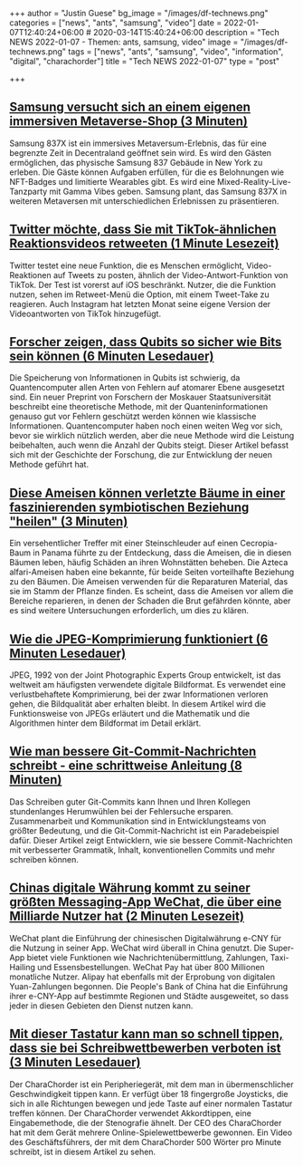 +++
author = "Justin Guese"
bg_image = "/images/df-technews.png"
categories = ["news", "ants", "samsung", "video"]
date = 2022-01-07T12:40:24+06:00 # 2020-03-14T15:40:24+06:00
description = "Tech NEWS 2022-01-07 - Themen: ants, samsung, video"
image = "/images/df-technews.png"
tags = ["news", "ants", "samsung", "video", "information", "digital", "charachorder"]
title = "Tech NEWS 2022-01-07"
type = "post"

+++

## [Samsung versucht sich an einem eigenen immersiven Metaverse-Shop (3 Minuten)](https://venturebeat.com/2022/01/06/samsung-takes-a-stab-at-its-own-immersive-metaverse-store/)

 Samsung 837X ist ein immersives Metaversum-Erlebnis, das für eine begrenzte Zeit in Decentraland geöffnet sein wird. Es wird den Gästen ermöglichen, das physische Samsung 837 Gebäude in New York zu erleben. Die Gäste können Aufgaben erfüllen, für die es Belohnungen wie NFT-Badges und limitierte Wearables gibt. Es wird eine Mixed-Reality-Live-Tanzparty mit Gamma Vibes geben. Samsung plant, das Samsung 837X in weiteren Metaversen mit unterschiedlichen Erlebnissen zu präsentieren.

## [Twitter möchte, dass Sie mit TikTok-ähnlichen Reaktionsvideos retweeten (1 Minute Lesezeit)](https://techcrunch.com/2022/01/06/twitter-tweet-takes-video-replies/)

 Twitter testet eine neue Funktion, die es Menschen ermöglicht, Video-Reaktionen auf Tweets zu posten, ähnlich der Video-Antwort-Funktion von TikTok. Der Test ist vorerst auf iOS beschränkt. Nutzer, die die Funktion nutzen, sehen im Retweet-Menü die Option, mit einem Tweet-Take zu reagieren. Auch Instagram hat letzten Monat seine eigene Version der Videoantworten von TikTok hinzugefügt.

## [Forscher zeigen, dass Qubits so sicher wie Bits sein können (6 Minuten Lesedauer)](https://www.quantamagazine.org/qubits-can-be-as-safe-as-bits-researchers-show-20220106/)

 Die Speicherung von Informationen in Qubits ist schwierig, da Quantencomputer allen Arten von Fehlern auf atomarer Ebene ausgesetzt sind. Ein neuer Preprint von Forschern der Moskauer Staatsuniversität beschreibt eine theoretische Methode, mit der Quanteninformationen genauso gut vor Fehlern geschützt werden können wie klassische Informationen. Quantencomputer haben noch einen weiten Weg vor sich, bevor sie wirklich nützlich werden, aber die neue Methode wird die Leistung beibehalten, auch wenn die Anzahl der Qubits steigt. Dieser Artikel befasst sich mit der Geschichte der Forschung, die zur Entwicklung der neuen Methode geführt hat.

## [Diese Ameisen können verletzte Bäume in einer faszinierenden symbiotischen Beziehung "heilen" (3 Minuten)](https://www.sciencealert.com/these-ants-heal-wounded-trees-in-a-fascinating-symbiotic-relationship)

 Ein versehentlicher Treffer mit einer Steinschleuder auf einen Cecropia-Baum in Panama führte zu der Entdeckung, dass die Ameisen, die in diesen Bäumen leben, häufig Schäden an ihren Wohnstätten beheben. Die Azteca alfari-Ameisen haben eine bekannte, für beide Seiten vorteilhafte Beziehung zu den Bäumen. Die Ameisen verwenden für die Reparaturen Material, das sie im Stamm der Pflanze finden. Es scheint, dass die Ameisen vor allem die Bereiche reparieren, in denen der Schaden die Brut gefährden könnte, aber es sind weitere Untersuchungen erforderlich, um dies zu klären.

## [Wie die JPEG-Komprimierung funktioniert (6 Minuten Lesedauer)](https://medium.com/geekculture/how-jpeg-compression-works-a751cd877c8c)

 JPEG, 1992 von der Joint Photographic Experts Group entwickelt, ist das weltweit am häufigsten verwendete digitale Bildformat. Es verwendet eine verlustbehaftete Komprimierung, bei der zwar Informationen verloren gehen, die Bildqualität aber erhalten bleibt. In diesem Artikel wird die Funktionsweise von JPEGs erläutert und die Mathematik und die Algorithmen hinter dem Bildformat im Detail erklärt.

## [Wie man bessere Git-Commit-Nachrichten schreibt - eine schrittweise Anleitung (8 Minuten)](https://www.freecodecamp.org/news/how-to-write-better-git-commit-messages/)

 Das Schreiben guter Git-Commits kann Ihnen und Ihren Kollegen stundenlanges Herumwühlen bei der Fehlersuche ersparen. Zusammenarbeit und Kommunikation sind in Entwicklungsteams von größter Bedeutung, und die Git-Commit-Nachricht ist ein Paradebeispiel dafür. Dieser Artikel zeigt Entwicklern, wie sie bessere Commit-Nachrichten mit verbesserter Grammatik, Inhalt, konventionellen Commits und mehr schreiben können.

## [Chinas digitale Währung kommt zu seiner größten Messaging-App WeChat, die über eine Milliarde Nutzer hat (2 Minuten Lesezeit)](https://www.cnbc.com/2022/01/06/chinas-digital-currency-comes-to-tencents-wechat-in-expansion-push.html)

 WeChat plant die Einführung der chinesischen Digitalwährung e-CNY für die Nutzung in seiner App. WeChat wird überall in China genutzt. Die Super-App bietet viele Funktionen wie Nachrichtenübermittlung, Zahlungen, Taxi-Hailing und Essensbestellungen. WeChat Pay hat über 800 Millionen monatliche Nutzer. Alipay hat ebenfalls mit der Erprobung von digitalen Yuan-Zahlungen begonnen. Die People's Bank of China hat die Einführung ihrer e-CNY-App auf bestimmte Regionen und Städte ausgeweitet, so dass jeder in diesen Gebieten den Dienst nutzen kann.

## [Mit dieser Tastatur kann man so schnell tippen, dass sie bei Schreibwettbewerben verboten ist (3 Minuten Lesedauer)](https://www.vice.com/en/article/3abavv/this-keyboard-lets-people-type-so-fast-its-banned-from-typing-competitions)

 Der CharaChorder ist ein Peripheriegerät, mit dem man in übermenschlicher Geschwindigkeit tippen kann. Er verfügt über 18 fingergroße Joysticks, die sich in alle Richtungen bewegen und jede Taste auf einer normalen Tastatur treffen können. Der CharaChorder verwendet Akkordtippen, eine Eingabemethode, die der Stenografie ähnelt. Der CEO des CharaChorder hat mit dem Gerät mehrere Online-Spielewettbewerbe gewonnen. Ein Video des Geschäftsführers, der mit dem CharaChorder 500 Wörter pro Minute schreibt, ist in diesem Artikel zu sehen.

